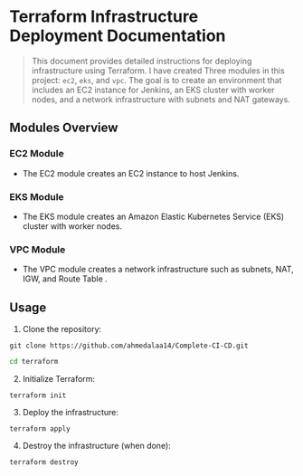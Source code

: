 # Terraform Infrastructure Deployment Documentation

> This document provides detailed instructions for deploying infrastructure using Terraform. I have created Three modules in this project: `ec2`, `eks`, and `vpc`. The goal is to create an environment that includes an EC2 instance for Jenkins, an EKS cluster with worker nodes, and a network infrastructure with subnets and NAT gateways.


## Modules Overview

### EC2 Module

- The EC2 module creates an EC2 instance to host Jenkins.

### EKS Module

- The EKS module creates an Amazon Elastic Kubernetes Service (EKS) cluster with worker nodes.

### VPC Module

- The VPC module creates a network infrastructure such as subnets, NAT, IGW, and Route Table .

## Usage

1. Clone the repository:
```
git clone https://github.com/ahmedalaa14/Complete-CI-CD.git
```
```bash
cd terraform
```

2. Initialize Terraform:
```
terraform init
```
3. Deploy the infrastructure:
```
terraform apply
```
4. Destroy the infrastructure (when done):
```
terraform destroy
